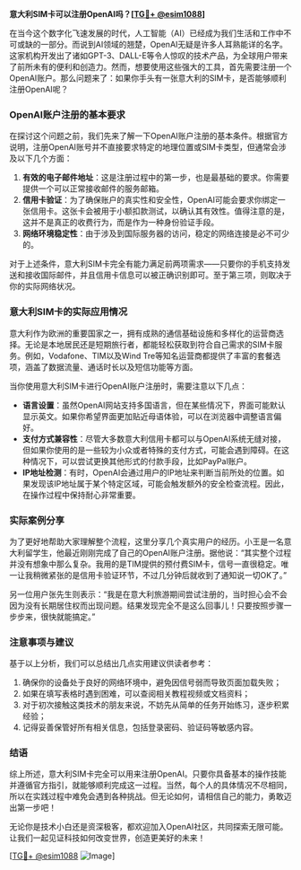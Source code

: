 **意大利SIM卡可以注册OpenAI吗？[[TG💪+ @esim1088](https://t.me/s/esim1088)]**

在当今这个数字化飞速发展的时代，人工智能（AI）已经成为我们生活和工作中不可或缺的一部分。而说到AI领域的翘楚，OpenAI无疑是许多人耳熟能详的名字。这家机构开发出了诸如GPT-3、DALL-E等令人惊叹的技术产品，为全球用户带来了前所未有的便利和创造力。然而，想要使用这些强大的工具，首先需要注册一个OpenAI账户。那么问题来了：如果你手头有一张意大利的SIM卡，是否能够顺利注册OpenAI呢？

### OpenAI账户注册的基本要求

在探讨这个问题之前，我们先来了解一下OpenAI账户注册的基本条件。根据官方说明，注册OpenAI账号并不直接要求特定的地理位置或SIM卡类型，但通常会涉及以下几个方面：

1. **有效的电子邮件地址**：这是注册过程中的第一步，也是最基础的要求。你需要提供一个可以正常接收邮件的服务邮箱。
2. **信用卡验证**：为了确保账户的真实性和安全性，OpenAI可能会要求你绑定一张信用卡。这张卡会被用于小额扣款测试，以确认其有效性。值得注意的是，这并不是真正的收费行为，而是作为一种身份验证手段。
3. **网络环境稳定性**：由于涉及到国际服务器的访问，稳定的网络连接是必不可少的。

对于上述条件，意大利SIM卡完全有能力满足前两项需求——只要你的手机支持发送和接收国际邮件，并且信用卡信息可以被正确识别即可。至于第三项，则取决于你的实际网络状况。

### 意大利SIM卡的实际应用情况

意大利作为欧洲的重要国家之一，拥有成熟的通信基础设施和多样化的运营商选择。无论是本地居民还是短期旅行者，都能轻松获取到符合自己需求的SIM卡服务。例如，Vodafone、TIM以及Wind Tre等知名运营商都提供了丰富的套餐选项，涵盖了数据流量、通话时长以及短信功能等方面。

当你使用意大利SIM卡进行OpenAI账户注册时，需要注意以下几点：

- **语言设置**：虽然OpenAI网站支持多国语言，但在某些情况下，界面可能默认显示英文。如果你希望界面更加贴近母语体验，可以在浏览器中调整语言偏好。
- **支付方式兼容性**：尽管大多数意大利信用卡都可以与OpenAI系统无缝对接，但如果你使用的是一些较为小众或者特殊的支付方式，可能会遇到障碍。在这种情况下，可以尝试更换其他形式的付款手段，比如PayPal账户。
- **IP地址检测**：有时，OpenAI会通过用户的IP地址来判断当前所处的位置。如果发现该IP地址属于某个特定区域，可能会触发额外的安全检查流程。因此，在操作过程中保持耐心非常重要。

### 实际案例分享

为了更好地帮助大家理解整个流程，这里分享几个真实用户的经历。小王是一名意大利留学生，他最近刚刚完成了自己的OpenAI账户注册。据他说：“其实整个过程并没有想象中那么复杂。我用的是TIM提供的预付费SIM卡，信号一直很稳定。唯一让我稍微紧张的是信用卡验证环节，不过几分钟后就收到了通知说一切OK了。”

另一位用户张先生则表示：“我是在意大利旅游期间尝试注册的，当时担心会不会因为没有长期居住权而出现问题。结果发现完全不是这么回事儿！只要按照步骤一步步来，很快就能搞定。”

### 注意事项与建议

基于以上分析，我们可以总结出几点实用建议供读者参考：

1. 确保你的设备处于良好的网络环境中，避免因信号弱而导致页面加载失败；
2. 如果在填写表格时遇到困难，可以查阅相关教程视频或文档资料；
3. 对于初次接触这类技术的朋友来说，不妨先从简单的任务开始练习，逐步积累经验；
4. 记得妥善保管好所有相关信息，包括登录密码、验证码等敏感内容。

### 结语

综上所述，意大利SIM卡完全可以用来注册OpenAI。只要你具备基本的操作技能并遵循官方指引，就能够顺利完成这一过程。当然，每个人的具体情况不尽相同，所以在实践过程中难免会遇到各种挑战。但无论如何，请相信自己的能力，勇敢迈出第一步吧！

无论你是技术小白还是资深极客，都欢迎加入OpenAI社区，共同探索无限可能。让我们一起见证科技如何改变世界，创造更美好的未来！

[[TG💪+ @esim1088](https://t.me/s/esim1088) ![Image](https://i.postimg.cc/4NQfJmqS/Snipaste-2025-05-13-00-14-12.png)]